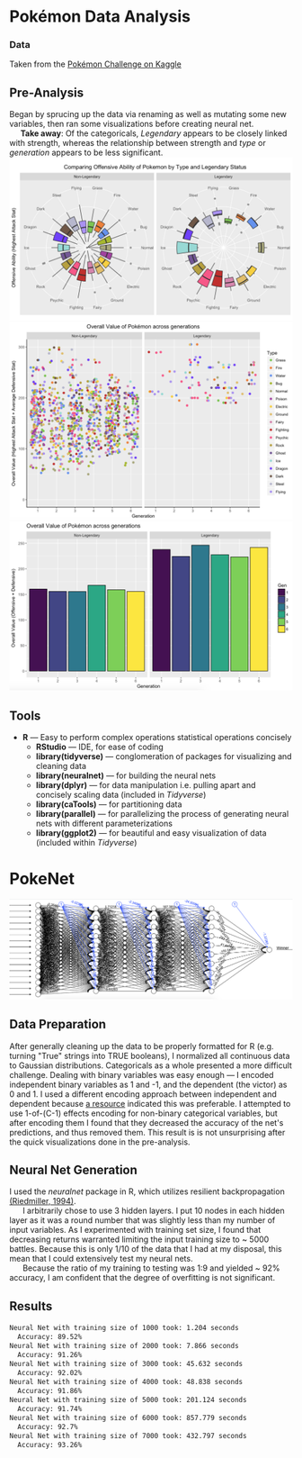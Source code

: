 # Pokémon Data Analysis
### Data
Taken from the [Pokémon Challenge on Kaggle](le.com/terminus7/pokemon-challenge/data)
## Pre-Analysis
Began by sprucing up the data via renaming as well as mutating some new variables, then ran some visualizations before creating neural net.  
&nbsp;&nbsp;&nbsp;&nbsp;&nbsp;**Take away**: Of the categoricals, *Legendary* appears to be closely linked with strength, whereas the relationship between strength and *type* or *generation* appears to be less significant.
![Power vs Type](/Visualizing/pokegraph.png?raw=True)
![Overall Value across Generations by Type](/Visualizing/poke_scatter.png?raw=True)
![Overall Value vs Generation](/Visualizing/val_over_gen.png?raw=True)
## Tools
* **R** — Easy to perform complex operations statistical operations concisely
  * **RStudio** — IDE, for ease of coding
  * **library(tidyverse)** — conglomeration of packages for visualizing and cleaning data 
  * **library(neuralnet)** — for building the neural nets
  * **library(dplyr)** — for data manipulation i.e. pulling apart and concisely scaling data (included in *Tidyverse*)
  * **library(caTools)** — for partitioning data
  * **library(parallel)** — for parallelizing the process of generating neural nets with different parameterizations
  * **library(ggplot2)** — for beautiful and easy visualization of data (included within *Tidyverse*)
# PokeNet
![Visualized Result](/Visualizing/neural_net.png?raw=True)
## Data Preparation
After generally cleaning up the data to be properly formatted for R (e.g. turning "True" strings into TRUE booleans),
I normalized all continuous data to Gaussian distributions. Categoricals as a whole presented a more
difficult challenge. Dealing with binary variables was easy enough — I encoded independent binary variables
as 1 and -1, and the dependent (the victor) as 0 and 1. I used a different encoding approach between 
independent and dependent because [a resource](https://visualstudiomagazine.com/articles/2013/07/01/neural-network-data-normalization-and-encoding.aspx)
indicated this was preferable. I attempted to use 1-of-(C-1) effects encoding for non-binary categorical variables,
but after encoding them I found that they decreased the accuracy of the net's predictions, and thus removed them. This result is 
is not unsurprising after the quick visualizations done in the pre-analysis.
## Neural Net Generation
I used the *neuralnet* package in R, which utilizes resilient backpropagation [(Riedmiller, 1994)](http://ieeexplore.ieee.org/document/298623/).  
&nbsp;&nbsp;&nbsp;&nbsp;&nbsp;&nbsp;I arbitrarily chose to use 3 hidden layers. I put 10 nodes in each hidden layer as it was a round number that 
was slightly less than my number of input variables. As I experimented with training set size, I found that
decreasing returns warranted limiting the input training size to ~ 5000 battles. Because this is only 1/10 of the data
that I had at my disposal, this mean that I could extensively test my neural nets.  
&nbsp;&nbsp;&nbsp;&nbsp;&nbsp;&nbsp;Because the ratio of my training to testing was 1:9 and yielded ~ 92% accuracy, I am confident that the degree of overfitting
is not significant.
## Results
```
Neural Net with training size of 1000 took: 1.204 seconds  
  Accuracy: 89.52%  
Neural Net with training size of 2000 took: 7.866 seconds  
  Accuracy: 91.26%  
Neural Net with training size of 3000 took: 45.632 seconds  
  Accuracy: 92.02%  
Neural Net with training size of 4000 took: 48.838 seconds  
  Accuracy: 91.86%  
Neural Net with training size of 5000 took: 201.124 seconds  
  Accuracy: 91.74%  
Neural Net with training size of 6000 took: 857.779 seconds  
  Accuracy: 92.7%  
Neural Net with training size of 7000 took: 432.797 seconds  
  Accuracy: 93.26%
```
